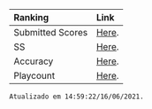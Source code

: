 |Ranking|Link|
|:-------------|:------------------|
|Submitted Scores|[Here](./submitted-scores.html).|
|SS|[Here](./submitted-scores.html).|
|Accuracy|[Here](./submitted-scores.html).|
|Playcount|[Here](./submitted-scores.html).|

```
Atualizado em 14:59:22/16/06/2021.
```
